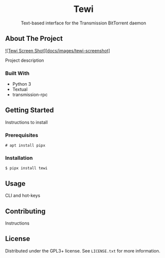<div align="center">
  <h1 align="center">Tewi</h3>

  <p align="center">
    Text-based interface for the Transmission BitTorrent daemon
  </p>
</div>

## About The Project

[![Tewi Screen Shot][docs/images/tewi-screenshot]](https://github.com/anlar/tewi)

Project description

### Built With

* Python 3
* Textual
* transmission-rpc

## Getting Started

Instructions to install

### Prerequisites

```
# apt install pipx
```

### Installation

```
$ pipx install tewi
```

## Usage

CLI and hot-keys

## Contributing

Instructions

## License

Distributed under the GPL3+ license. See `LICENSE.txt` for more information.

